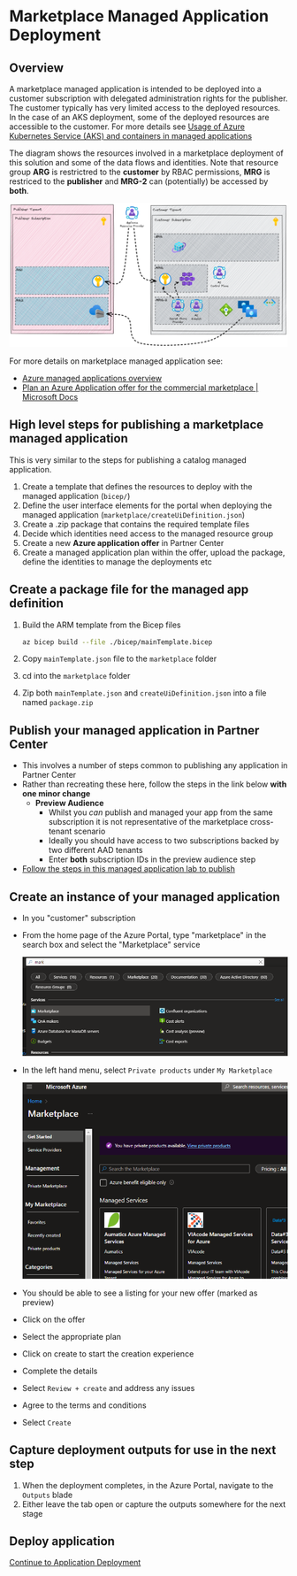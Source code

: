 # Marketplace Managed Application Deployment

## Overview

A marketplace managed application is intended to be deployed into a customer subscription with delegated administration rights for the publisher. The customer typically has very limited access to the deployed resources. In the case of an AKS deployment, some of the deployed resources are accessible to the customer. For more details see [Usage of Azure Kubernetes Service (AKS) and containers in managed applications](https://docs.microsoft.com/azure/marketplace/plan-azure-app-managed-app#usage-of-azure-kubernetes-service-aks-and-containers-in-managed-application)

The diagram shows the resources involved in a marketplace deployment of this solution and some of the data flows and identities. Note that resource group **ARG** is restrictred to the **customer** by RBAC permissions, **MRG** is restriced to the **publisher** and **MRG-2** can (potentially) be accessed by **both**.

![Diagram of marketplace managed application deployment](images/marketplace-deployment.png)

For more details on marketplace managed application see:

* [Azure managed applications overview](https://docs.microsoft.com/azure/azure-resource-manager/managed-applications/overview)
* [Plan an Azure Application offer for the commercial marketplace | Microsoft Docs](https://docs.microsoft.com/azure/marketplace/plan-azure-application-offer)

## High level steps for publishing a marketplace managed application

This is very similar to the steps for publishing a catalog managed application.

1. Create a template that defines the resources to deploy with the managed application (`bicep/`)
1. Define the user interface elements for the portal when deploying the managed application (`marketplace/createUiDefinition.json`)
1. Create a .zip package that contains the required template files
1. Decide which identities need access to the managed resource group
1. Create a new **Azure application offer** in Partner Center
1. Create a managed application plan within the offer, upload the package, define the identities to manage the deployments etc

## Create a package file for the managed app definition

1. Build the ARM template from the Bicep files

    ```bash
    az bicep build --file ./bicep/mainTemplate.bicep
    ```

1. Copy `mainTemplate.json` file to the `marketplace` folder
1. cd into the `marketplace` folder
1. Zip both `mainTemplate.json` and `createUiDefinition.json` into a file named `package.zip`

## Publish your managed application in Partner Center

* This involves a number of steps common to publishing any application in Partner Center
* Rather than recreating these here, follow the steps in the link below **with one minor change**
  * **Preview Audience**
    * Whilst you *can* publish and managed your app from the same subscription it is not representative of the marketplace cross-tenant scenario
    * Ideally you should have access to two subscriptions backed by two different AAD tenants
    * Enter **both** subscription IDs in the preview audience step
* [Follow the steps in this managed application lab to publish](https://www.azurecitadel.com/marketplace/azureappma/ma-publish/)

## Create an instance of your managed application

* In you "customer" subscription
* From the home page of the Azure Portal, type "marketplace" in the search box and select the "Marketplace" service

   ![Image of marketplace service in Azure portal](./images/marketplace-service.png)

* In the left hand menu, select `Private products` under `My Marketplace`

   ![Image of private products menu item in Azure portal](./images/private-products.png)

* You should be able to see a listing for your new offer (marked as preview)
* Click on the offer
* Select the appropriate plan
* Click on create to start the creation experience
* Complete the details
* Select `Review + create` and address any issues
* Agree to the terms and conditions
* Select `Create`

## Capture deployment outputs for use in the next step

1. When the deployment completes, in the Azure Portal, navigate to the `Outputs` blade
1. Either leave the tab open or capture the outputs somewhere for the next stage

## Deploy application

[Continue to Application Deployment](./deploy-app.md)
